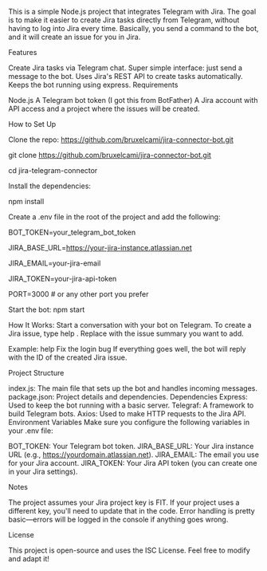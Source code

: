 This is a simple Node.js project that integrates Telegram with Jira. The goal is to make it easier to create Jira tasks directly from Telegram, without having to log into Jira every time. Basically, you send a command to the bot, and it will create an issue for you in Jira.

Features

Create Jira tasks via Telegram chat.
Super simple interface: just send a message to the bot.
Uses Jira's REST API to create tasks automatically.
Keeps the bot running using express.
Requirements

Node.js 
A Telegram bot token (I got this from BotFather)
A Jira account with API access and a project where the issues will be created.

How to Set Up

Clone the repo:  https://github.com/bruxelcami/jira-connector-bot.git

git clone https://github.com/bruxelcami/jira-connector-bot.git

cd jira-telegram-connector

Install the dependencies:

npm install

Create a .env file in the root of the project and add the following:

BOT_TOKEN=your_telegram_bot_token

JIRA_BASE_URL=https://your-jira-instance.atlassian.net

JIRA_EMAIL=your-jira-email

JIRA_TOKEN=your-jira-api-token

PORT=3000 # or any other port you prefer


Start the bot:
npm start

How It Works:
Start a conversation with your bot on Telegram. To create a Jira issue, type help <description>. Replace <description> with the issue summary you want to add.

Example:
help Fix the login bug
If everything goes well, the bot will reply with the ID of the created Jira issue.

Project Structure

index.js: The main file that sets up the bot and handles incoming messages.
package.json: Project details and dependencies.
Dependencies
Express: Used to keep the bot running with a basic server.
Telegraf: A framework to build Telegram bots.
Axios: Used to make HTTP requests to the Jira API.
Environment Variables
Make sure you configure the following variables in your .env file:

BOT_TOKEN: Your Telegram bot token.
JIRA_BASE_URL: Your Jira instance URL (e.g., https://yourdomain.atlassian.net).
JIRA_EMAIL: The email you use for your Jira account.
JIRA_TOKEN: Your Jira API token (you can create one in your Jira settings).

Notes

The project assumes your Jira project key is FIT. If your project uses a different key, you'll need to update that in the code.
Error handling is pretty basic—errors will be logged in the console if anything goes wrong.

License

This project is open-source and uses the ISC License. Feel free to modify and adapt it!
